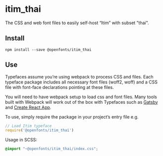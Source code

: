 
# itim_thai

The CSS and web font files to easily self-host “Itim” with subset "thai".

## Install

`npm install --save @openfonts/itim_thai`

## Use

Typefaces assume you’re using webpack to process CSS and files. Each typeface
package includes all necessary font files (woff2, woff) and a CSS file with
font-face declarations pointing at these files.

You will need to have webpack setup to load css and font files. Many tools built
with Webpack will work out of the box with Typefaces such as [Gatsby](https://github.com/gatsbyjs/gatsby)
and [Create React App](https://github.com/facebookincubator/create-react-app).

To use, simply require the package in your project’s entry file e.g.

```javascript
// Load Itim typeface
require('@openfonts/itim_thai')
```

Usage in SCSS:
```scss
@import "~@openfonts/itim_thai/index.css";
```
